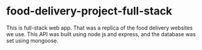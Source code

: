 # food-delivery-project-full-stack

This is full-stack web app. That was a replica of the food delivery websites we use. This API was built using node js and express, and the database was set using mongoose.
